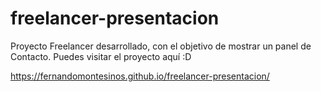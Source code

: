 # freelancer-presentacion
Proyecto Freelancer desarrollado, con el objetivo de mostrar un panel de Contacto.
Puedes visitar el proyecto aquí :D 

 https://fernandomontesinos.github.io/freelancer-presentacion/
